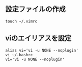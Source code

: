 ## 設定ファイルの作成

    touch ~/.vimrc

## viのエイリアスを設定

    alias vi='vi -u NONE --noplugin'
    vi ~/.bashrc
    vi='vi -u NONE --noplugin'

